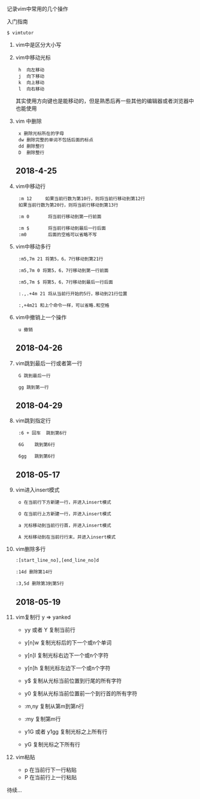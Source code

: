 记录vim中常用的几个操作

入门指南

    $ vimtutor

1. vim中是区分大小写
2. vim中移动光标

        h  向左移动        
        j  向下移动        
        k  向上移动        
        l  向右移动

    其实使用方向键也是能移动的，但是熟悉后再一些其他的编辑器或者浏览器中也能使用

3. vim 中删除

        x 删除光标所在的字母
        dw 删除完整的单词不包括后面的标点
        dd 删除整行
        D  删除整行
 

    ## 2018-4-25

4. vim中移动行 

        :m 12     如果当前行数为第10行，则将当前行移动到第12行
        如果当前行数为第20行，则将当前行移动到第13行
        
        :m 0       将当前行移动到第一行前面
        
        :m $       将当前行移动到最后一行后面
        :m0        后面的空格可以省略不写

5. vim中移动多行

        :m5,7m 21 将第5，6，7行移动到第21行
        
        :m5,7m 0 将第5，6，7行移动到第一行前面
        
        :m5,7m $ 将第5，6，7行移动到最后一行后面
        
        :.,.+4m 21 将从当前行开始的5行，移动到21行位置
        
        :,+4m21 和上个命令一样，可以省略.和空格

6. vim中撤销上一个操作

        u 撤销

 

    ## 2018-04-26
7. vim跳到最后一行或者第一行

        G 跳到最后一行
        
        gg 跳到第一行

 

 

    ## 2018-04-29 
    
8. vim跳到指定行

        :6 + 回车  跳到第6行
        
        6G    跳到第6行
        
        6gg   跳到第6行


    
    ## 2018-05-17
    
9. vim进入insert模式

        o 在当前行下方新建一行，并进入insert模式
        
        O 在当前行上方新建一行，并进入insert模式
        
        a 光标移动到当前行行首，并进入insert模式
        
        A 光标移动到在当前行行末，并进入insert模式

10. vim删除多行

        :[start_line_no],[end_line_no]d
            
        :14d 删除第14行
            
        :3,5d 删除第3到第5行

    ## 2018-05-19

11. vim复制行 y => yanked

    + yy 或者 Y 复制当前行 
    
    + y[n]w 复制光标后的下一个或n个单词

    + y[n]l 复制光标右边下一个或n个字符
    
    + y[n]h 复制光标左边下一个或n个字符

    + y$ 复制从光标当前位置到行尾的所有字符

    + y0 复制从光标当前位置前一个到行首的所有字符

    + :m,ny 复制从第m到第n行

    + :my  复制第m行

    + y1G 或者 y1gg 复制光标之上所有行
    
    + yG 复制光标之下所有行
    

12. vim粘贴
    
    + p 在当前行下一行粘贴
    + P 在当前行上一行粘贴
   

待续...
